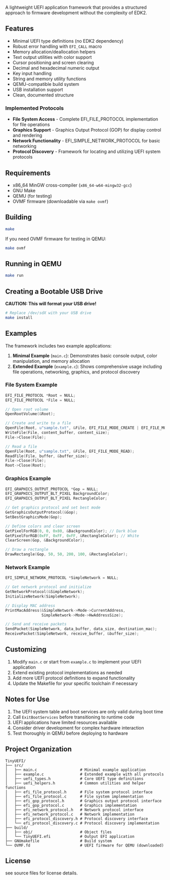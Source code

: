 A lightweight UEFI application framework that provides a structured approach to firmware development without the complexity of EDK2.

## Features

- Minimal UEFI type definitions (no EDK2 dependency)
- Robust error handling with `EFI_CALL` macro
- Memory allocation/deallocation helpers
- Text output utilities with color support
- Cursor positioning and screen clearing
- Decimal and hexadecimal numeric output
- Key input handling
- String and memory utility functions
- QEMU-compatible build system
- USB installation support
- Clean, documented structure

### Implemented Protocols

- **File System Access** - Complete EFI_FILE_PROTOCOL implementation for file operations
- **Graphics Support** - Graphics Output Protocol (GOP) for display control and rendering
- **Network Functionality** - EFI_SIMPLE_NETWORK_PROTOCOL for basic networking
- **Protocol Discovery** - Framework for locating and utilizing UEFI system protocols

## Requirements

- x86_64 MinGW cross-compiler (`x86_64-w64-mingw32-gcc`)
- GNU Make
- QEMU (for testing)
- OVMF firmware (downloadable via `make ovmf`)

## Building

```bash
make
```

If you need OVMF firmware for testing in QEMU:

```bash
make ovmf
```

## Running in QEMU

```bash
make run
```

## Creating a Bootable USB Drive

**CAUTION: This will format your USB drive!**

```bash
# Replace /dev/sdX with your USB drive
make install
```

## Examples

The framework includes two example applications:

1. **Minimal Example** (`main.c`): Demonstrates basic console output, color manipulation, and memory allocation
2. **Extended Example** (`example.c`): Shows comprehensive usage including file operations, networking, graphics, and protocol discovery

### File System Example

```c
EFI_FILE_PROTOCOL *Root = NULL;
EFI_FILE_PROTOCOL *File = NULL;

// Open root volume
OpenRootVolume(&Root);

// Create and write to a file
OpenFile(Root, u"sample.txt", &File, EFI_FILE_MODE_CREATE | EFI_FILE_MODE_WRITE);
WriteFile(File, content_buffer, content_size);
File->Close(File);

// Read a file
OpenFile(Root, u"sample.txt", &File, EFI_FILE_MODE_READ);
ReadFile(File, buffer, &buffer_size);
File->Close(File);
Root->Close(Root);
```

### Graphics Example

```c
EFI_GRAPHICS_OUTPUT_PROTOCOL *Gop = NULL;
EFI_GRAPHICS_OUTPUT_BLT_PIXEL BackgroundColor;
EFI_GRAPHICS_OUTPUT_BLT_PIXEL RectangleColor;

// Get graphics protocol and set best mode
GetGraphicsOutputProtocol(&Gop);
SetBestGraphicsMode(Gop);

// Define colors and clear screen
GetPixelForRGB(0, 0, 0x80, &BackgroundColor); // Dark blue
GetPixelForRGB(0xFF, 0xFF, 0xFF, &RectangleColor); // White
ClearScreen(Gop, &BackgroundColor);

// Draw a rectangle
DrawRectangle(Gop, 50, 50, 200, 100, &RectangleColor);
```

### Network Example

```c
EFI_SIMPLE_NETWORK_PROTOCOL *SimpleNetwork = NULL;

// Get network protocol and initialize
GetNetworkProtocol(&SimpleNetwork);
InitializeNetwork(SimpleNetwork);

// Display MAC address
PrintMacAddress(&SimpleNetwork->Mode->CurrentAddress, 
                SimpleNetwork->Mode->HwAddressSize);

// Send and receive packets
SendPacket(SimpleNetwork, data_buffer, data_size, destination_mac);
ReceivePacket(SimpleNetwork, receive_buffer, &buffer_size);
```

## Customizing

1. Modify `main.c` or start from `example.c` to implement your UEFI application
2. Extend existing protocol implementations as needed
3. Add more UEFI protocol definitions to expand functionality
4. Update the Makefile for your specific toolchain if necessary

## Notes for Use

1. The UEFI system table and boot services are only valid during boot time
2. Call `ExitBootServices` before transitioning to runtime code
3. UEFI applications have limited resources available
4. Consider driver development for complex hardware interaction
5. Test thoroughly in QEMU before deploying to hardware

## Project Organization

```
TinyUEFI/
├── src/
│   ├── main.c                   # Minimal example application
│   ├── example.c                # Extended example with all protocols
│   ├── uefi_types.h             # Core UEFI type definitions
│   ├── uefi_helpers.h           # Common utilities and helper functions
│   ├── efi_file_protocol.h      # File system protocol interface
│   ├── efi_file_protocol.c      # File system implementation
│   ├── efi_gop_protocol.h       # Graphics output protocol interface
│   ├── efi_gop_protocol.c       # Graphics implementation
│   ├── efi_network_protocol.h   # Network protocol interface
│   ├── efi_network_protocol.c   # Network implementation
│   ├── efi_protocol_discovery.h # Protocol discovery interface
│   └── efi_protocol_discovery.c # Protocol discovery implementation
├── build/
│   ├── obj/                     # Object files
│   └── TinyUEFI.efi             # Output EFI application
├── GNUmakefile                  # Build system
└── OVMF.fd                      # UEFI firmware for QEMU (downloaded)
```

## License
see source files for license details.
